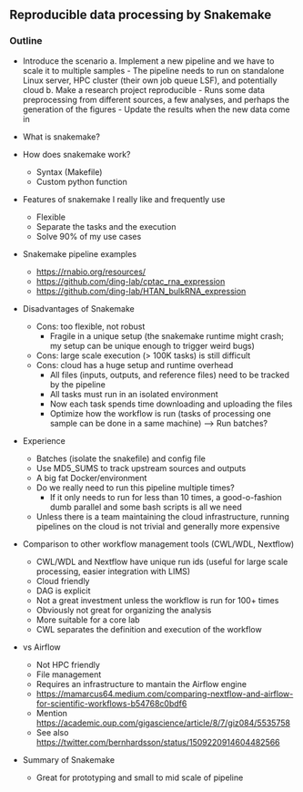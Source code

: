 ## Reproducible data processing by Snakemake


### Outline
- Introduce the scenario
    a. Implement a new pipeline and we have to scale it to multiple samples
        - The pipeline needs to run on standalone Linux server, HPC cluster (their own job queue LSF), and potentially cloud
    b. Make a research project reproducible
        - Runs some data preprocessing from different sources, a few analyses, and perhaps the generation of the figures
        - Update the results when the new data come in

- What is snakemake?
- How does snakemake work?
    - Syntax (Makefile)
    - Custom python function
- Features of snakemake I really like and frequently use
    - Flexible
    - Separate the tasks and the execution
    - Solve 90% of my use cases

- Snakemake pipeline examples
    - https://rnabio.org/resources/
    - https://github.com/ding-lab/cptac_rna_expression
    - https://github.com/ding-lab/HTAN_bulkRNA_expression

- Disadvantages of Snakemake
    - Cons: too flexible, not robust
        - Fragile in a unique setup (the snakemake runtime might crash; my setup can be unique enough to trigger weird bugs)
    - Cons: large scale execution (> 100K tasks) is still difficult
    - Cons: cloud has a huge setup and runtime overhead
        - All files (inputs, outputs, and reference files) need to be tracked by the pipeline
        - All tasks must run in an isolated environment
        - Now each task spends time downloading and uploading the files
        - Optimize how the workflow is run (tasks of processing one sample can be done in a same machine) --> Run batches?

- Experience
    - Batches (isolate the snakefile) and config file
    - Use MD5_SUMS to track upstream sources and outputs
    - A big fat Docker/environment
    - Do we really need to run this pipeline multiple times?
        - If it only needs to run for less than 10 times, a good-o-fashion dumb parallel and some bash scripts is all we need
    - Unless there is a team maintaining the cloud infrastructure, running pipelines on the cloud is not trivial and generally more expensive

- Comparison to other workflow management tools (CWL/WDL, Nextflow)
    - CWL/WDL and Nextflow have unique run ids (useful for large scale processing, easier integration with LIMS)
    - Cloud friendly
    - DAG is explicit
    - Not a great investment unless the workflow is run for 100+ times
    - Obviously not great for organizing the analysis
    - More suitable for a core lab
    - CWL separates the definition and execution of the workflow

- vs Airflow
    - Not HPC friendly
    - File management
    - Requires an infrastructure to mantain the Airflow engine
    - https://mamarcus64.medium.com/comparing-nextflow-and-airflow-for-scientific-workflows-b54768c0bdf6
    - Mention https://academic.oup.com/gigascience/article/8/7/giz084/5535758
    - See also https://twitter.com/bernhardsson/status/1509220914604482566

- Summary of Snakemake
    - Great for prototyping and small to mid scale of pipeline
